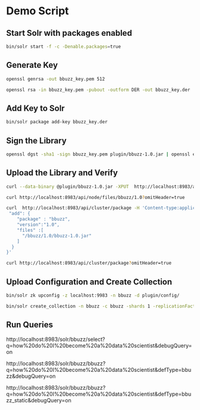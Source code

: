 # Demo Script

## Start Solr with packages enabled

```sh
bin/solr start -f -c -Denable.packages=true
```

## Generate Key

```sh
openssl genrsa -out bbuzz_key.pem 512

openssl rsa -in bbuzz_key.pem -pubout -outform DER -out bbuzz_key.der
```

## Add Key to Solr

```sh
bin/solr package add-key bbuzz_key.der
```

## Sign the Library

```sh
openssl dgst -sha1 -sign bbuzz_key.pem plugin/bbuzz-1.0.jar | openssl enc -base64 | sed 's/+/%2B/g' | tr -d \\n | sed
```

## Upload the Library and Verify

```sh
curl --data-binary @plugin/bbuzz-1.0.jar -XPUT  http://localhost:8983/api/cluster/files/bbuzz/1.0/bbuzz-1.0.jar?sig=<SIG>

curl http://localhost:8983/api/node/files/bbuzz/1.0?omitHeader=true

curl  http://localhost:8983/api/cluster/package -H 'Content-type:application/json' -d  '{
 "add": {
    "package" : "bbuzz",
    "version":"1.0",
    "files" :[
      "/bbuzz/1.0/bbuzz-1.0.jar"
    ]
  }
}'

curl http://localhost:8983/api/cluster/package?omitHeader=true
```

## Upload Configuration and Create Collection

```sh
bin/solr zk upconfig -z localhost:9983 -n bbuzz -d plugin/config/

bin/solr create_collection -n bbuzz -c bbuzz -shards 1 -replicationFactor 1
```

## Run Queries

http://localhost:8983/solr/bbuzz/select?q=how%20do%20I%20become%20a%20data%20scientist&debugQuery=on

http://localhost:8983/solr/bbuzz/bbuzz?q=how%20do%20I%20become%20a%20data%20scientist&defType=bbuzz&debugQuery=on

http://localhost:8983/solr/bbuzz/bbuzz?q=how%20do%20I%20become%20a%20data%20scientist&defType=bbuzz_static&debugQuery=on
